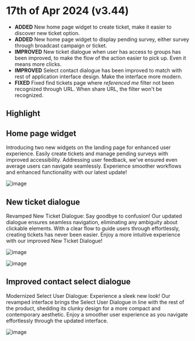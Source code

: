 # 17th of Apr 2024 (v3.44)

- **ADDED** New home page widget to create ticket, make it easier to discover new ticket option.
- **ADDED** New home page widget to display pending survey, either survey through broadcast campaign or ticket.
- **IMPROVED** New ticket dialogue when user has access to groups has been improved, to make the flow of the action easier to pick up. Even it means more clicks.
- **IMPROVED** Select contact dialogue has been improved to match with rest of application interface design. Make the interface more modern.
- **FIXED** Fixed find tickets page where *referenced me* filter not been recognized through URL. When share URL, the filter won't be recognized.

## Highlight

## Home page widget

Introducing two new widgets on the landing page for enhanced user experience. Easily create tickets and manage pending surveys with improved accessibility. Addressing user feedback, we've ensured even average users can navigate seamlessly. Experience smoother workflows and enhanced functionality with our latest update!

![image](https://github.com/DeskDirector/docs/assets/1712143/992bf3c7-5b46-4621-8e83-391144bb1355)

## New ticket dialogue

Revamped New Ticket Dialogue: Say goodbye to confusion! Our updated dialogue ensures seamless navigation, eliminating any ambiguity about clickable elements. With a clear flow to guide users through effortlessly, creating tickets has never been easier. Enjoy a more intuitive experience with our improved New Ticket Dialogue!

![image](https://github.com/DeskDirector/docs/assets/1712143/819e570a-fceb-4cce-a4ec-4f1ecfa0a3ff)

![image](https://github.com/DeskDirector/docs/assets/1712143/542dfe95-8249-4723-b83a-cb403853cc1e)

## Improved contact select dialogue

Modernized Select User Dialogue: Experience a sleek new look! Our revamped interface brings the Select User Dialogue in line with the rest of the product, shedding its clunky design for a more compact and contemporary aesthetic. Enjoy a smoother user experience as you navigate effortlessly through the updated interface.

![image](https://github.com/DeskDirector/docs/assets/1712143/43b97e94-3d91-44f9-9d67-442d7dfa5a64)
